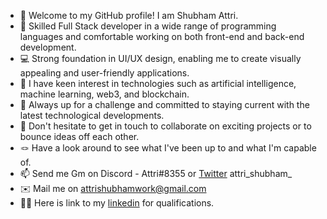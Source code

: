 - 👋 Welcome to my GitHub profile! I am Shubham Attri.
- 🫶 Skilled Full Stack developer in a wide range of programming languages and comfortable working on both front-end and back-end development.
- 💻 Strong foundation in UI/UX design, enabling me to create visually appealing and user-friendly applications.
- 👀 I have keen interest in technologies such as artificial intelligence, machine learning, web3, and blockchain.
- 🌱 Always up for a challenge and committed to staying current with the latest technological developments.
- 💞️ Don't hesitate to get in touch to collaborate on exciting projects or to bounce ideas off each other.    
- 🪢 Have a look around to see what I've been up to and what I'm capable of.
- 📫 Send me Gm on Discord - Attri#8355 or [Twitter](https://twitter.com/attri_shubham_) attri_shubham_
- ✉️ Mail me on attrishubhamwork@gmail.com 
- 👨‍💻 Here is link to my [linkedin](https://www.linkedin.com/in/shubham-attri-82bb08229/) for qualifications.
<!-- - ⭐️ My Stats

   [![Readme Stats](https://github-readme-stats.vercel.app/api/top-langs/?username=shubham-attri&layout=compact)](https://github.com/shubham-attri)  
   [![Readme Stats](https://github-readme-stats.vercel.app/api/stars/?username=shubham-attri&layout=compact)](https://github.com/shubham-attri)     
   [![Readme Stats](https://github-readme-stats.vercel.app/api/commits/?username=shubham-attri&layout=compact)](https://github.com/shubham-attri) -->

<!---
shubham-attri/shubham-attri is a ✨ special ✨ repository because its `README.md` (this file) appears on your GitHub profile.
You can click the Preview link to take a look at your changes.
--->

